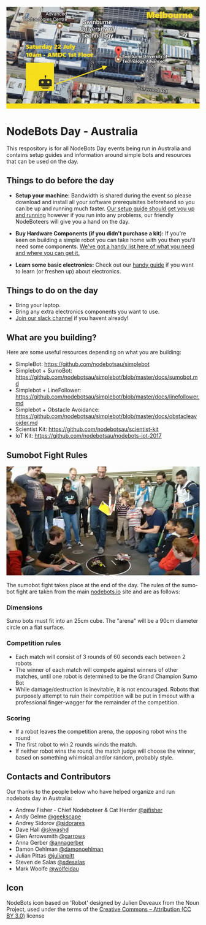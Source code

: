 ![nbdau.jpg](nbdau.jpg)

# NodeBots Day - Australia

This respository is for all NodeBots Day events being run in Australia and contains setup guides and information around simple bots and resources that can be used on the day.


## Things to do before the day

- **Setup your machine:** Bandwidth is shared during the event so please download and install all your software prerequisites beforehand so you can be up and running much faster. [Our setup guide should get you up and running](setup.md) however if you run into any problems, our friendly NodeBoteers will give you a hand on the day.

- **Buy Hardware Components (if you didn't purchase a kit):** If you're keen on building a simple robot you can take home with you then you'll need some components. [We've got a handy list here of what you need and where you can get it.](https://github.com/nodebotsau/simplebot#materials-needed)

- **Learn some basic electronics:** Check out our [handy guide](Nodebots%20electronics%20primer.pdf) if you want to learn (or freshen up) about electronics.

## Things to do on the day

- Bring your laptop.
- Bring any extra electronics components you want to use.
- [Join our slack channel](http://invite.nodebots.au) if you havent already!

## What are you building?

Here are some useful resources depending on what you are building:

- SimpleBot: https://github.com/nodebotsau/simplebot
- Simplebot + SumoBot: https://github.com/nodebotsau/simplebot/blob/master/docs/sumobot.md
- Simplebot + LineFollower: https://github.com/nodebotsau/simplebot/blob/master/docs/linefollower.md
- Simplebot + Obstacle Avoidance: https://github.com/nodebotsau/simplebot/blob/master/docs/obstacleavoider.md
- Scientist Kit: https://github.com/nodebotsau/scientist-kit
- IoT Kit: https://github.com/nodebotsau/nodebots-iot-2017

## Sumobot Fight Rules

![sumofight.jpg](sumofight.jpg)

The sumobot fight takes place at the end of the day. The rules of the sumo-bot fight are taken from the main [nodebots.io](http://nodebots.io/sumo.html) site and are as follows:

### Dimensions

Sumo bots must fit into an 25cm cube. The "arena" will be a 90cm diameter circle on a flat surface.

### Competition rules

- Each match will consist of 3 rounds of 60 seconds each between 2 robots
- The winner of each match will compete against winners of other matches, until one robot is determined to be the Grand Champion Sumo Bot
- While damage/destruction is inevitable, it is not encouraged. Robots that purposely attempt to ruin their competition will be put in timeout with a professional finger-wagger for the remainder of the competition.

### Scoring

- If a robot leaves the competition arena, the opposing robot wins the round
- The first robot to win 2 rounds winds the match.
- If neither robot wins the round, the match judge will choose the winner, based on something whimsical and/or random, probably style.

## Contacts and Contributors

Our thanks to the people below who have helped organize and run nodebots day in Australia:

- Andrew Fisher - Chief Nodeboteer & Cat Herder [@ajfisher](http://github.com/ajfisher)
- Andy Gelme [@geekscape](http://github.com/geekscape)
- Andrey Sidorov [@sidorares](http://github.com/sidorares)
- Dave Hall [@skwashd](http://github.com/skwashd)
- Glen Arrowsmith [@garrows](http://github.com/garrows)
- Anna Gerber [@annagerber](http://github.com/annagerber)
- Damon Oehlman [@damonoehlman](http://github.com/damonoehlman)
- Julian Pittas [@julianpitt](http://github.com/julianpitt)
- Steven de Salas [@sdesalas](http://github.com/sdesalas)
- Mark Woolfe [@wolfeidau](http://github.com/wolfeidau)

## Icon
NodeBots icon based on 'Robot' designed by Julien Deveaux from the Noun Project, used under the terms of the [Creative Commons – Attribution (CC BY 3.0)](http://creativecommons.org/licenses/by/3.0/us/) license
